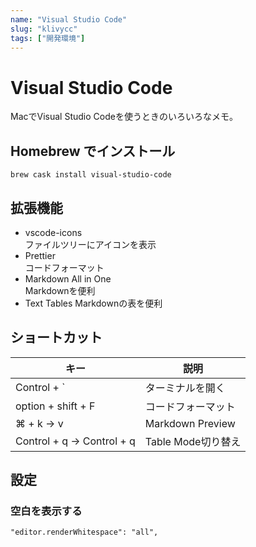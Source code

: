 ```yaml
---
name: "Visual Studio Code"
slug: "klivycc"
tags: ["開発環境"]
---
```


# Visual Studio Code

MacでVisual Studio Codeを使うときのいろいろなメモ。

## Homebrew でインストール

```
brew cask install visual-studio-code
```

## 拡張機能

- vscode-icons  
  ファイルツリーにアイコンを表示
- Prettier  
  コードフォーマット
- Markdown All in One  
  Markdownを便利
- Text Tables
  Markdownの表を便利

## ショートカット

| キー                        | 説明               |
| ------------------------- | ---------------- |
| Control + `               | ターミナルを開く         |
| option + shift + F        | コードフォーマット        |
| ⌘ + k → v                 | Markdown Preview |
| Control + q → Control + q | Table Mode切り替え   |

## 設定

### 空白を表示する

```
"editor.renderWhitespace": "all",
```
